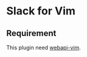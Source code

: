 Slack for Vim
=============

Requirement
-----------
This plugin need [webapi-vim](https://github.com/mattn/webapi-vim).
